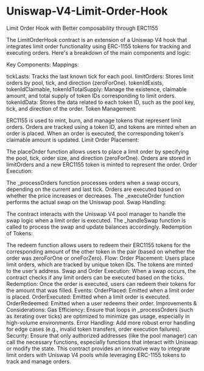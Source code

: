 # Uniswap-V4-Limit-Order-Hook
Limit Order Hook with Better composability through ERC1155

The LimitOrderHook contract is an extension of a Uniswap V4 hook that integrates limit order functionality using ERC-1155 tokens for tracking and executing orders. Here's a breakdown of the main components and logic:

Key Components:
Mappings:

tickLasts: Tracks the last known tick for each pool.
limitOrders: Stores limit orders by pool, tick, and direction (zeroForOne).
tokenIdExists, tokenIdClaimable, tokenIdTotalSupply: Manage the existence, claimable amount, and total supply of token IDs corresponding to limit orders.
tokenIdData: Stores the data related to each token ID, such as the pool key, tick, and direction of the order.
Token Management:

ERC1155 is used to mint, burn, and manage tokens that represent limit orders.
Orders are tracked using a token ID, and tokens are minted when an order is placed.
When an order is executed, the corresponding token's claimable amount is updated.
Limit Order Placement:

The placeOrder function allows users to place a limit order by specifying the pool, tick, order size, and direction (zeroForOne).
Orders are stored in limitOrders and a new ERC1155 token is minted to represent the order.
Order Execution:

The _processOrders function processes orders when a swap occurs, depending on the current and last tick. Orders are executed based on whether the price increases or decreases.
The _executeOrder function performs the actual swap on the Uniswap pool.
Swap Handling:

The contract interacts with the Uniswap V4 pool manager to handle the swap logic when a limit order is executed. The _handleSwap function is called to process the swap and update balances accordingly.
Redemption of Tokens:

The redeem function allows users to redeem their ERC1155 tokens for the corresponding amount of the other token in the pair (based on whether the order was zeroForOne or oneForZero).
Flow:
Order Placement: Users place limit orders, which are tracked by unique token IDs. The tokens are minted to the user’s address.
Swap and Order Execution: When a swap occurs, the contract checks if any limit orders can be executed based on the ticks.
Redemption: Once the order is executed, users can redeem their tokens for the amount that was filled.
Events:
OrderPlaced: Emitted when a limit order is placed.
OrderExecuted: Emitted when a limit order is executed.
OrderRedeemed: Emitted when a user redeems their order.
Improvements & Considerations:
Gas Efficiency: Ensure that loops in _processOrders (such as iterating over ticks) are optimized to minimize gas usage, especially in high-volume environments.
Error Handling: Add more robust error handling for edge cases (e.g., invalid token transfers, order execution failures).
Security: Ensure that only authorized addresses (like the pool manager) can call the necessary functions, especially functions that interact with Uniswap or modify the state.
This contract provides an innovative way to integrate limit orders with Uniswap V4 pools while leveraging ERC-1155 tokens to track and manage orders.

